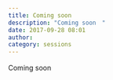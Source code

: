 ```yaml
---
title: Coming soon　
description: "Coming soon　"
date: 2017-09-28 08:01
author:
category: sessions
---
```

Coming soon　